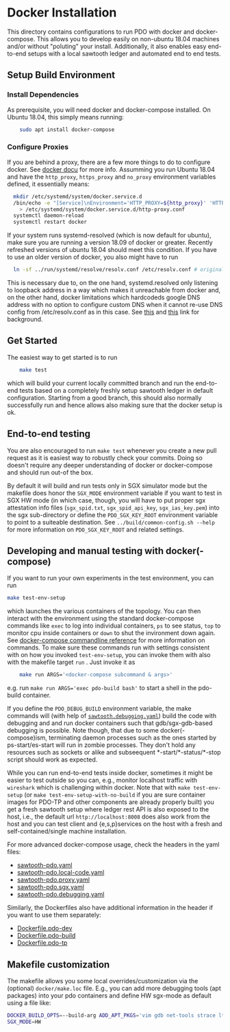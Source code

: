 <!---
Licensed under Creative Commons Attribution 4.0 International License
https://creativecommons.org/licenses/by/4.0/
--->

# Docker Installation

This directory contains configurations to run PDO with docker and docker-compose.
This allows you to develop easily on non-ubuntu 18.04 machines and/or
without "poluting" your install.  Additionally, it also enables easy
end-to-end setups with a local sawtooth ledger and automated end to
end tests.

## <a name="environment">Setup Build Environment</a>

### Install Dependencies

As prerequisite, you will need docker and docker-compose installed.
On Ubuntu 18.04, this simply means running:
```bash
	sudo apt install docker-compose
```

### Configure Proxies

If you are behind a proxy, there are a few more things to do to configure docker.
See [docker docu](https://docs.docker.com/config/daemon/systemd/#httphttps-proxy)
for more info. Assumming you run Ubuntu 18.04 and have the `http_proxy`, `https_proxy`
and `no_proxy` environment variables defined, it essentially means:
```bash
  mkdir /etc/systemd/system/docker.service.d
  /bin/echo -e "[Service]\nEnvironment='HTTP_PROXY=${http_proxy}' 'HTTPS_PROXY=${https_proxy}' 'NO_PROXY=${no_proxy}'\n" \
    > /etc/systemd/system/docker.service.d/http-proxy.conf
  systemctl daemon-reload
  systemctl restart docker
```
If your system runs systemd-resolved (which is now default for
ubuntu), make sure you are running a version 18.09 of docker or
greater. Recently refreshed versions of ubuntu 18.04 should meet this
condition. If you have to use an older version of docker, you also
might have to run
```bash
  ln -sf ../run/systemd/resolve/resolv.conf /etc/resolv.conf # originally was ../run/systemd/resolve/stub-resolv.conf
```
This is necessary due to, on the one hand, systemd.resolved only
listening to loopback address in a way which makes it unreachable from
docker and, on the other hand, docker limitations which hardcodeds
google DNS address with no option to configure custom DNS when it
cannot re-use DNS config from /etc/resolv.conf as in this case.
See [this](https://github.com/moby/moby/pull/37485)
and [this](https://github.com/docker/libnetwork/issues/2068) link for
background.

## Get Started

The easiest way to get started is to run
```bash
	make test
```
which will build your current locally committed branch and run the
end-to-end tests based on a completely freshly setup sawtooth ledger
in default configuration.  Starting from a good branch, this should
also normally successfully run and hence allows also making sure that
the docker setup is ok.

## End-to-end testing

You are also encouraged to run `make test` whenever you create a new pull
request as it is easiest way to robustly check your commits. Doing so
doesn't require any deeper understanding of docker or docker-compose
and should run out-of the box.

By default it will build and run tests only in SGX simulator mode but
the makefile does honor
the `SGX_MODE` environment variable if you want to test in SGX HW
mode (in which case, though, you will have to put proper sgx attestation info
files (`sgx_spid.txt`,  `sgx_spid_api_key`, `sgx_ias_key.pem`) into the
sgx sub-directory or define the `PDO_SGX_KEY_ROOT` environment variable to
point to a suiteable destination.
See `../build/common-config.sh --help` for more information on
`PDO_SGX_KEY_ROOT` and related settings.


## Developing and manual testing with docker(-compose)

If you want to run your own experiments in the test environment, you
can run
 ```bash
make test-env-setup
```
which launches the various containers of the topology. You can then
interact with the environment using the standard docker-compose commands like
`exec` to log into individual containers, `ps` to see status, `top` to monitor
cpu inside containers or `down` to shut the invironment down again.
See [docker-compose commandline reference](https://docs.docker.com/compose/reference/)
for more information on commands.  To make sure these commands run
with settings consistent with on how you invoked `test-env-setup`, you
can invoke them with also with the makefile target  `run` . Just
invoke it as
```bash
	make run ARGS='<docker-compose subcommand & args>'
```
e.g.  run `make run ARGS='exec pdo-build bash'` to start a shell in
the pdo-build container.

If you define the `PDO_DEBUG_BUILD` environment variable, the make
commands will (with help of [`sawtooth.debugging.yaml`](sawtooth.debugging.yaml)) build
the code with debugging and and run docker containers such that
gdb/sgx-gdb-based debugging is possible.
Note though, that due to some docker(-compose)ism, terminating daemon
processes such as the ones started
by ps-start/es-start will run in zombie processes. They don't hold any
resources such as sockets or alike and subseequent
\*-start/\*-status/\*-stop script should work as expected.

While you can run end-to-end tests inside docker, sometimes it might
be easier to test outside so you can, e.g., monitor localhost traffic
with `wireshark` which is challenging within docker. Note that with
`make test-env-setup` (or `make test-env-setup-with-no-build` if you
are sure container images for PDO-TP and other components are already
properly built) you get a fresh sawtooth setup where ledger rest API
is also exposed to the host, i.e., the default url
`http://localhost:8008` does also work from the host and you can test
client and {e,s,p}services on the host with a fresh and
self-contained/single machine installation.

For more advanced docker-compose usage, check the headers in the yaml
files:
  - [sawtooth-pdo.yaml](sawtooth-pdo.yaml)
  - [sawtooth-pdo.local-code.yaml](sawtooth-pdo.local-code.yaml)
  - [sawtooth-pdo.proxy.yaml](sawtooth-pdo.proxy.yaml)
  - [sawtooth-pdo.sgx.yaml](sawtooth-pdo.sgx.yaml)
  - [sawtooth-pdo.debugging.yaml](sawtooth-pdo.debugging.yaml)

Similarly, the Dockerfiles also have additional information in the header if you want
to use them separately:
  - [Dockerfile.pdo-dev](Dockerfile.pdo-dev)
  - [Dockerfile.pdo-build](Dockerfile.pdo-build)
  - [Dockerfile.pdo-tp](Dockerfile.pdo-tp)


## Makefile customization

The makefile allows you some local overrides/customization via the (optional) `docker/make.loc`
file. E.g., you can add more debugging tools (apt packages) into your pdo containers and define HW sgx-mode as default
using a file like:
```bash
DOCKER_BUILD_OPTS=--build-arg ADD_APT_PKGS='vim gdb net-tools strace ltrace telnet net-tools vim dnsutils ed'
SGX_MODE=HW
```
